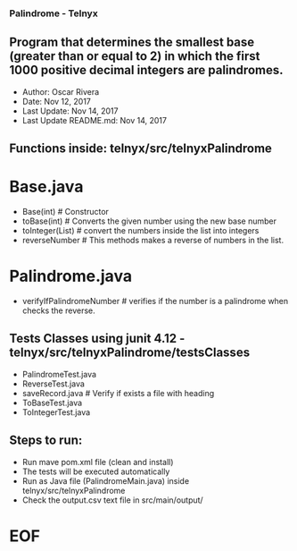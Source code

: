 ### Palindrome - Telnyx

## Program that determines the smallest base (greater than or equal to 2) in which the first 1000 positive decimal integers are palindromes.

- Author: Oscar Rivera 
- Date: Nov 12, 2017 
- Last Update: Nov 14, 2017 
- Last Update README.md: Nov 14, 2017

## Functions inside: telnyx/src/telnyxPalindrome

# Base.java

- Base(int) # Constructor
- toBase(int) # Converts the given number using the new base number
- toInteger(List) # convert the numbers inside the list into integers
- reverseNumber # This methods makes a reverse of numbers in the list.

# Palindrome.java

- verifyIfPalindromeNumber # verifies if the number is a palindrome when checks the reverse.

## Tests Classes using junit 4.12 - telnyx/src/telnyxPalindrome/testsClasses

- PalindromeTest.java
- ReverseTest.java
- saveRecord.java # Verify if exists a file with heading
- ToBaseTest.java
- ToIntegerTest.java

## Steps to run:

- Run mave pom.xml file (clean and install)
- The tests will be executed automatically
- Run as Java file (PalindromeMain.java) inside telnyx/src/telnyxPalindrome
- Check the output.csv text file in src/main/output/

# EOF
